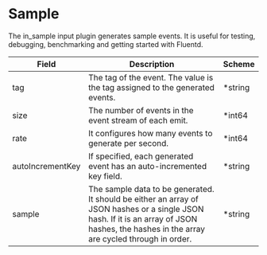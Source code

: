 # Sample

The in_sample input plugin generates sample events. It is useful for testing, debugging, benchmarking and getting started with Fluentd.


| Field | Description | Scheme |
| ----- | ----------- | ------ |
| tag | The tag of the event. The value is the tag assigned to the generated events. | *string |
| size | The number of events in the event stream of each emit. | *int64 |
| rate | It configures how many events to generate per second. | *int64 |
| autoIncrementKey | If specified, each generated event has an auto-incremented key field. | *string |
| sample | The sample data to be generated. It should be either an array of JSON hashes or a single JSON hash. If it is an array of JSON hashes, the hashes in the array are cycled through in order. | *string |
